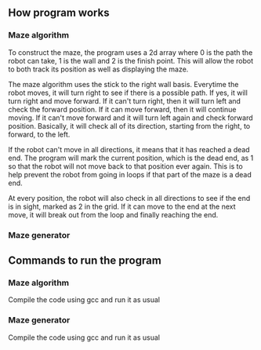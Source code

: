 ## How program works

### Maze algorithm

To construct the maze, the program uses a 2d array where 0 is the path the robot can take, 1 is the wall and 2 is the finish point. This will allow the robot to both track its position as well as displaying the maze.

The maze algorithm uses the stick to the right wall basis. Everytime the robot moves, it will turn right to see if there is a possible path. If yes, it will turn right and move forward. If it can't turn right, then it will turn left and check the forward position. If it can move forward, then it will continue moving. If it can't move forward and it will turn left again and check forward position. Basically, it will check all of its direction, starting from the right, to forward, to the left.

If the robot can't move in all directions, it means that it has reached a dead end. The program will mark the current position, which is the dead end, as 1 so that the robot will not move back to that position ever again. This is to help prevent the robot from going in loops if that part of the maze is a dead end.

At every position, the robot will also check in all directions to see if the end is in sight, marked as 2 in the grid. If it can move to the end at the next move, it will break out from the loop and finally reaching the end.

### Maze generator

## Commands to run the program

### Maze algorithm
Compile the code using gcc and run it as usual

### Maze generator
Compile the code using gcc and run it as usual
